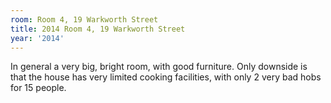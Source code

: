```yaml
---
room: Room 4, 19 Warkworth Street
title: 2014 Room 4, 19 Warkworth Street
year: '2014'
---
```


In general a very big, bright room, with good furniture. Only downside is that the house has very limited cooking facilities, with only 2 very bad hobs for 15 people.